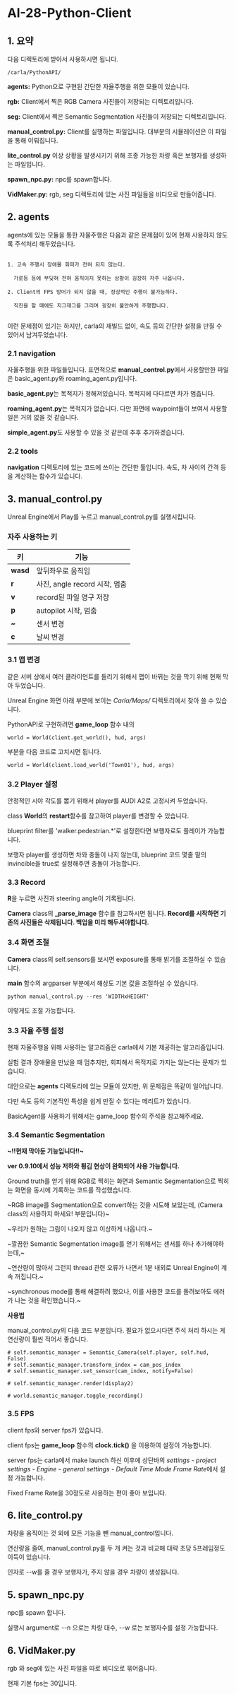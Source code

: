 # AI-28-Python-Client

## 1. 요약

다음 디렉토리에 받아서 사용하시면 됩니다.   
```
/carla/PythonAPI/
```

**agents:** Python으로 구현된 간단한 자율주행을 위한 모듈이 있습니다.

**rgb:** Client에서 찍은 RGB Camera 사진들이 저장되는 디렉토리입니다.

**seg:** Client에서 찍은 Semantic Segmentation 사진들이 저장되는 디렉토리입니다.

**manual_control.py:**  Client를 실행하는 파일입니다. 대부분의 시뮬레이션은 이 파일을 통해 이뤄집니다.

**lite_control.py** 이상 상황을 발생시키기 위해 조종 가능한 차량 혹은 보행자를 생성하는 파일입니다. 

**spawn_npc.py:** npc를 spawn합니다.

**VidMaker.py:** rgb, seg 디렉토리에 있는 사진 파일들을 비디오로 만들어줍니다.

## 2. agents

agents에 있는 모듈을 통한 자율주행은 다음과 같은 문제점이 있어 현재 사용하지 않도록 주석처리 해두었습니다.

```

1. 고속 주행시 장애물 회피가 전혀 되지 않는다.

  가로등 등에 부딪혀 전혀 움직이지 못하는 상황이 굉장히 자주 나옵니다.
  
2. Client의 FPS 방어가 되지 않을 때, 정상적인 주행이 불가능하다.

  직진을 할 때에도 지그재그를 그리며 굉장히 불안하게 주행합니다.
  
```

이런 문제점이 있기는 하지만, carla의 재빌드 없이, 속도 등의 간단한 설정을 만질 수 있어서 남겨두었습니다.

### 2.1 navigation

자율주행을 위한 파일들입니다. 표면적으로 **manual_control.py**에서 사용할만한 파일은 basic_agent.py와 roaming_agent.py입니다.

**basic_agent.py**는 목적지가 정해져있습니다. 목적지에 다다르면 차가 멈춥니다.

**roaming_agent.py**는 목적지가 없습니다. 다만 화면에 waypoint들이 보여서 사용할 일은 거의 없을 것 같습니다.

**simple_agent.py**도 사용할 수 있을 것 같은데 추후 추가하겠습니다.

### 2.2 tools
**navigation** 디렉토리에 있는 코드에 쓰이는 간단한 툴입니다. 속도, 차 사이의 간격 등을 계산하는 함수가 있습니다.

## 3. manual_control.py

Unreal Engine에서 Play를 누르고 manual_control.py를 실행시킵니다.

### 자주 사용하는 키

|키|기능|
|----|----|
|**wasd**|앞뒤좌우로 움직임|
|**r**|사진, angle record 시작, 멈춤|
|**v**|record된 파일 영구 저장|
|**p**|autopilot 시작, 멈춤|
|**~**|센서 변경|
|**c**|날씨 변경|

### 3.1 맵 변경
같은 서버 상에서 여러 클라이언트를 돌리기 위해서 맵이 바뀌는 것을 막기 위해 현재 막아 두었습니다.

Unreal Engine 화면 아래 부분에 보이는 *Carla/Maps/* 디렉토리에서 찾아 쓸 수 있습니다.

PythonAPI로 구현하려면 **game_loop** 함수 내의
```
world = World(client.get_world(), hud, args)
```
부분을 다음 코드로 고치시면 됩니다.
```
world = World(client.load_world('Town01'), hud, args)
```

### 3.2 Player 설정
안정적인 시야 각도를 뽑기 위해서 player를 AUDI A2로 고정시켜 두었습니다.

class **World**의 **restart**함수를 참고하여 player를 변경할 수 있습니다.

blueprint filter를 'walker.pedestrian.*'로 설정한다면 보행자로도 플레이가 가능합니다.

보행자 player를 생성하면 차와 충돌이 나지 않는데, blueprint 코드 몇줄 밑의 invincible을 true로 설정해주면 충돌이 가능합니다.

### 3.3 Record

**R**을 누르면 사진과 steering angle이 기록됩니다.

**Camera** class의 **_parse_image** 함수를 참고하시면 됩니다.
**Record를 시작하면 기존의 사진들은 삭제됩니다. 백업을 미리 해두셔야합니다.**

### 3.4 화면 조절

**Camera** class의 self.sensors를 보시면 exposure를 통해 밝기를 조절하실 수 있습니다.

**main** 함수의 argparser 부분에서 해상도 기본 값을 조절하실 수 있습니다.

```
python manual_control.py --res 'WIDTHxHEIGHT'
```

이렇게도 조절 가능합니다.

### 3.3 자율 주행 설정
현재 자율주행을 위해 사용하는 알고리즘은 carla에서 기본 제공하는 알고리즘입니다.

실험 결과 장애물을 만났을 때 멈추지만, 회피해서 목적지로 가지는 않는다는 문제가 있습니다.

대안으로는 **agents** 디렉토리에 있는 모듈이 있지만, 위 문제점은 똑같이 일어납니다.

다만 속도 등의 기본적인 특성을 쉽게 만질 수 있다는 메리트가 있습니다.

BasicAgent를 사용하기 위해서는 game_loop 함수의 주석을 참고해주세요.

### 3.4 Semantic Segmentation
**~!!현재 막아둔 기능입니다!!~**

**ver 0.9.10에서 성능 저하와 튕김 현상이 완화되어 사용 가능합니다.**

Ground truth를 얻기 위해 RGB로 찍히는 화면과 Semantic Segmentation으로 찍히는 화면을 동시에 기록하는 코드를 작성했습니다.

~RGB image를 Segmentation으로 convert하는 것을 시도해 보았는데, (Camera class의 사용하지 마세요! 부분입니다)~

~우리가 원하는 그림이 나오지 않고 이상하게 나옵니다.~

~깔끔한 Semantic Segmentation image를 얻기 위해서는 센서를 하나 추가해야하는데,~

~연산량이 많아서 그런지 thread 관련 오류가 나면서 1분 내외로 Unreal Engine이 계속 꺼집니다.~

~synchronous mode를 통해 해결하려 했으나, 이를 사용한 코드를 돌려보아도 에러가 나는 것을 확인했습니다.~

**사용법**

manual_control.py의 다음 코드 부분입니다. 필요가 없으시다면 주석 처리 하시는 게 연산량이 훨씬 적어서 좋습니다.

```
# self.semantic_manager = Semantic_Camera(self.player, self.hud, False)
# self.semantic_manager.transform_index = cam_pos_index
# self.semantic_manager.set_sensor(cam_index, notify=False)    
```

```
# self.semantic_manager.render(display2)
```

```
# world.semantic_manager.toggle_recording()
```

### 3.5 FPS
client fps와 server fps가 있습니다. 

client fps는 **game_loop** 함수의 **clock.tick()** 을 이용하여 설정이 가능합니다.

server fps는 carla에서 make launch 하신 이후에 상단바의 *settings - project settings - Engine - general settings - Default Time Mode Frame Rate*에서 설정 가능합니다.

Fixed Frame Rate을 30정도로 사용하는 편이 좋아 보입니다.


## 6. lite_control.py

차량을 움직이는 것 외에 모든 기능을 뺀 manual_control입니다.

연산량을 줄여, manual_control.py를 두 개 켜는 것과 비교해 대략 초당 5프레임정도 이득이 있습니다.

인자로 --w를 줄 경우 보행자가, 주지 않을 경우 차량이 생성됩니다.


## 5. spawn_npc.py
npc를 spawn 합니다.

실행시 argument로 --n 으로는 차량 대수, --w 로는 보행자수를 설정 가능합니다.

## 6. VidMaker.py
rgb 와 seg에 있는 사진 파일을 따로 비디오로 묶어줍니다.

현재 기본 fps는 30입니다.



